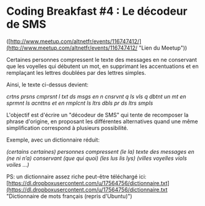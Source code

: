 Coding Breakfast #4 : Le décodeur de SMS
================
([http://www.meetup.com/altnetfr/events/116747412/](http://www.meetup.com/altnetfr/events/116747412/ "Lien du Meetup"))

Certaines personnes compressent le texte des messages en ne conservant que les voyelles qui débutent un mot, en supprimant les accentuations et en remplaçant les lettres doublées par des lettres simples.

Ainsi, le texte ci-dessus devient:

*crtns prsns cmprsnt l txt ds msgs en n cnsrvnt q ls vls q dbtnt un mt en sprmnt ls acnttns et en rmplcnt ls ltrs dbls pr ds ltrs smpls*

L'objectif est d'écrire un "décodeur de SMS" qui tente de recomposer la phrase d'origine, en proposant les différentes alternatives quand une même simplification correspond à plusieurs possibilité. 

Exemple, avec un dictionnaire réduit:

*(certains certaines) personnes compressent (le la) texte des messages en (ne ni n’a) conservant (que qui quoi) (les lus lis lys) (villes voyelles viols voiles ...)*

PS: un dictionnaire assez riche peut-être téléchargé ici: [https://dl.dropboxusercontent.com/u/17564756/dictionnaire.txt](https://dl.dropboxusercontent.com/u/17564756/dictionnaire.txt "Dictionnaire de mots français (repris d'Ubuntu)")